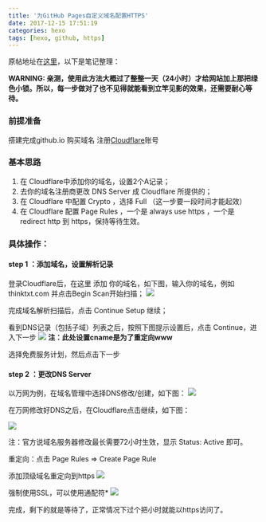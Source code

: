 ```yaml
---
title: '为GitHub Pages自定义域名配置HTTPS'
date: 2017-12-15 17:51:19
categories: hexo 
tags: [hexo, github, https] 
---
```


原帖地址在[这里](https://www.thinktxt.com/jekyll/2017/02/06/jekyll-series-github-pages-custom-domain-https.html)，以下是笔记整理：

**WARNING:  亲测，使用此方法大概过了整整一天（24小时）才给网站加上那把绿色小锁。所以，每一步做对了也不见得就能看到立竿见影的效果，还需要耐心等待。**
 
### 前提准备
搭建完成github.io
购买域名
注册[Cloudflare](https://www.cloudflare.com/)账号

### 基本思路

1. 在 Cloudflare中添加你的域名，设置2个A记录；
2. 去你的域名注册商更改 DNS Server 成 Cloudflare 所提供的；
3. 在 Cloudflare 中配置 Crypto ，选择 Full （这一步要一段时间才能起效）
4. 在 Cloudflare 配置 Page Rules ，一个是 always use https ，一个是 redirect http 到 https，保持等待生效。

<!--more-->

### 具体操作：

#### step 1 ：添加域名，设置解析记录
登录Cloudflare后，在这里 添加 你的域名，如下图，输入你的域名，例如 thinktxt.com 并点击Begin Scan开始扫描；
![](https://farm5.staticflickr.com/4756/28352857899_d4f4bd9538_o.jpg)

完成域名解析扫描后，点击 Continue Setup 继续；

看到DNS记录（包括子域）列表之后，按照下图提示设置后，点击 Continue，进入下一步
![](https://farm5.staticflickr.com/4710/39234442775_599ef25c74_o.jpg)
**注：此处设置cname是为了重定向www**

选择免费服务计划，然后点击下一步

#### step 2 ：更改DNS Server
以万网为例，在域名管理中选择DNS修改/创建，如下图：
![](https://farm5.staticflickr.com/4742/28352858839_150edce8cc_o.jpg)

在万网修改好DNS之后，在Cloudflare点击继续，如下图：

![](https://farm5.staticflickr.com/4672/39421705074_b1f6d8898f_o.jpg)

注：官方说域名服务器修改最长需要72小时生效，显示 Status: Active 即可。

重定向：点击 Page Rules => Create Page Rule

添加顶级域名重定向到https
![](https://farm5.staticflickr.com/4677/40100631212_758ea4a923_o.jpg)


强制使用SSL，可以使用通配符*
![](https://farm5.staticflickr.com/4741/39421707014_8a2750321f_o.jpg)


完成，剩下的就是等待了，正常情况下过个把小时就能以https访问了。



